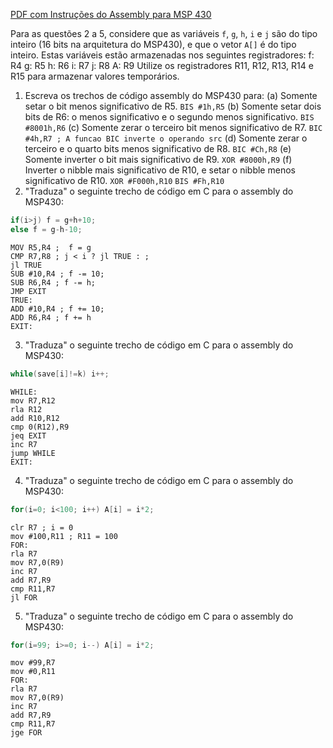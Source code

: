[PDF com Instruções do Assembly para MSP 430](https://github.com/mendes-davi/Microcontroladores/blob/master/Refs/MSP430/MSP430_Instrucoes_Assembly.pdf)

Para as questões 2 a 5, considere que as variáveis `f`, `g`, `h`, `i` e `j` são do tipo inteiro (16 bits na arquitetura do MSP430), e que o vetor `A[]` é do tipo inteiro. Estas variáveis estão armazenadas nos seguintes registradores:
	f: R4
	g: R5
	h: R6
	i: R7
	j: R8
	A: R9
Utilize os registradores R11, R12, R13, R14 e R15 para armazenar valores temporários.

1. Escreva os trechos de código assembly do MSP430 para:
  (a) Somente setar o bit menos significativo de R5.
  	`BIS #1h,R5`
  (b) Somente setar dois bits de R6: o menos significativo e o segundo menos significativo.
  	`BIS #8001h,R6`
  (c) Somente zerar o terceiro bit menos significativo de R7.
  	`BIC #4h,R7 ; A funcao BIC inverte o operando src`
  (d) Somente zerar o terceiro e o quarto bits menos significativo de R8.
  	`BIC #Ch,R8`
  (e) Somente inverter o bit mais significativo de R9.
  	`XOR #8000h,R9`
  (f) Inverter o nibble mais significativo de R10, e setar o nibble menos significativo de R10. 
	`XOR #F000h,R10`
	`BIS #Fh,R10`
2. "Traduza" o seguinte trecho de código em C para o assembly do MSP430:

```C
if(i>j) f = g+h+10;
else f = g-h-10;
```

```assembly
MOV R5,R4 ;  f = g
CMP R7,R8 ; j < i ? jl TRUE : ;
jl TRUE
SUB #10,R4 ; f -= 10;
SUB R6,R4 ; f -= h;
JMP EXIT
TRUE:
ADD #10,R4 ; f += 10;
ADD R6,R4 ; f += h
EXIT:
```

3. "Traduza" o seguinte trecho de código em C para o assembly do MSP430:

```C
while(save[i]!=k) i++;
```

```assembly
WHILE:
mov R7,R12
rla R12
add R10,R12
cmp 0(R12),R9
jeq EXIT
inc R7
jump WHILE
EXIT:
```

4. "Traduza" o seguinte trecho de código em C para o assembly do MSP430:

```C
for(i=0; i<100; i++) A[i] = i*2;
```

```assembly
clr R7 ; i = 0
mov #100,R11 ; R11 = 100
FOR:
rla R7
mov R7,0(R9)
inc R7
add R7,R9
cmp R11,R7
jl FOR
```

5. "Traduza" o seguinte trecho de código em C para o assembly do MSP430:

```C
for(i=99; i>=0; i--) A[i] = i*2;
```

```assembly
mov #99,R7
mov #0,R11
FOR:
rla R7
mov R7,0(R9)
inc R7
add R7,R9
cmp R11,R7
jge FOR
```